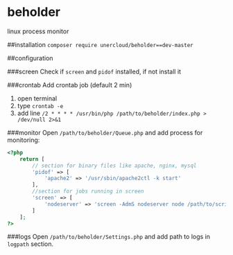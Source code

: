 # beholder
linux process monitor

##installation
`composer require unercloud/beholder==dev-master`

##configuration

###screen
Check if `screen` and `pidof` installed, if not install it

###crontab
Add crontab job (default 2 min)  
1) open terminal  
2) type `crontab -e`  
3) add line `/2 * * * * /usr/bin/php /path/to/beholder/index.php > /dev/null 2>&1`  

###monitor
Open `/path/to/beholder/Queue.php` and add process for monitoring:

```PHP
<?php
	return [
		// section for binary files like apache, nginx, mysql
		'pidof' => [ 
			'apache2' => '/usr/sbin/apache2ctl -k start'		
		],
		//section for jobs running in screen
		'screen' => [
			'nodeserver' => 'screen -AdmS nodeserver node /path/to/script.js'
		]
	];
?>
```

###logs
Open `/path/to/beholder/Settings.php` and add path to logs in `logpath` section.